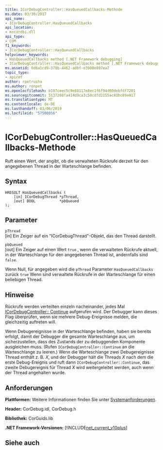 ```yaml
---
title: ICorDebugController::HasQueuedCallbacks-Methode
ms.date: 03/30/2017
api_name:
- ICorDebugController.HasQueuedCallbacks
api_location:
- mscordbi.dll
api_type:
- COM
f1_keywords:
- ICorDebugController::HasQueuedCallbacks
helpviewer_keywords:
- HasQueuedCallbacks method [.NET Framework debugging]
- ICorDebugController::HasQueuedCallbacks method [.NET Framework debugging]
ms.assetid: 0d6a1cd9-370b-4462-adbf-e3980e897ea7
topic_type:
- apiref
author: rpetrusha
ms.author: ronpet
ms.openlocfilehash: b107ceec5c9e88117e8ec1f6f94d60debfdf7201
ms.sourcegitcommit: 5137208fa414d9ca3c58cdfd2155ac81bc89e917
ms.translationtype: MT
ms.contentlocale: de-DE
ms.lasthandoff: 03/06/2019
ms.locfileid: "57500056"
---
```

# <a name="icordebugcontrollerhasqueuedcallbacks-method"></a>ICorDebugController::HasQueuedCallbacks-Methode
Ruft einen Wert, der angibt, ob die verwalteten Rückrufe derzeit für den angegebenen Thread in der Warteschlange befinden.  
  
## <a name="syntax"></a>Syntax  
  
```  
HRESULT HasQueuedCallbacks (  
    [in] ICorDebugThread *pThread,  
    [out] BOOL           *pbQueued  
);  
```  
  
## <a name="parameters"></a>Parameter  
 `pThread`  
 [in] Ein Zeiger auf ein "ICorDebugThread"-Objekt, das den Thread darstellt.  
  
 `pbQueued`  
 [out] Ein Zeiger auf einen Wert `true` , wenn die verwalteten Rückrufe aktuell, in der Warteschlange für den angegebenen Thread ist, andernfalls sind `false`.  
  
 Wenn Null, für angegeben wird die `pThread` Parameter `HasQueuedCallbacks` zurück `true` Wenn sind verwaltete Rückrufe in der Warteschlange für einen beliebigen Thread.  
  
## <a name="remarks"></a>Hinweise  
 Rückrufe werden verteilten einzeln nacheinander, jedes Mal [ICorDebugController:: Continue](../../../../docs/framework/unmanaged-api/debugging/icordebugcontroller-continue-method.md) aufgerufen wird. Der Debugger kann dieses Flag überprüfen, wenn sie mehrere Debug-Ereignisse melden, die gleichzeitig auftreten will.  
  
 Wenn Debugereignisse in der Warteschlange befinden, haben sie bereits erfolgt, damit der Debugger die gesamte Warteschlange aus, um sicherzustellen, dass des Zustands der zu debuggenden Komponente ausgleichen muss. (Rufen `ICorDebugController::Continue` an die Warteschlange zu leeren.) Wenn die Warteschlange zwei Debugereignisse Thread enthält z. B. *X*, und der Debugger hält die Threads *X* nach dem die erste Debug-Ereignis und ruft dann `ICorDebugController::Continue`, das zweite Debugereignis für Thread *X* wird weitergeleitet werden, auch wenn der Thread angehalten wurde.  
  
## <a name="requirements"></a>Anforderungen  
 **Plattformen:** Weitere Informationen finden Sie unter [Systemanforderungen](../../../../docs/framework/get-started/system-requirements.md).  
  
 **Header:** CorDebug.idl, CorDebug.h  
  
 **Bibliothek:** CorGuids.lib  
  
 **.NET Framework-Versionen:** [!INCLUDE[net_current_v10plus](../../../../includes/net-current-v10plus-md.md)]  
  
## <a name="see-also"></a>Siehe auch

